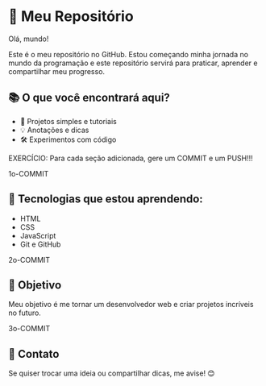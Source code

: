 # 🚀 Meu Repositório

Olá, mundo! 	

Este é o meu repositório no GitHub. Estou começando minha jornada no mundo da programação e este repositório servirá para praticar, aprender e compartilhar meu progresso.


## 📚 O que você encontrará aqui?

- 📝 Projetos simples e tutoriais
- 💡 Anotações e dicas
- 🛠️ Experimentos com código


EXERCÍCIO:
Para cada seção adicionada, gere um COMMIT e um PUSH!!!

1o-COMMIT
## 🌱 Tecnologias que estou aprendendo:

- HTML
- CSS
- JavaScript
- Git e GitHub

2o-COMMIT
## 🎯 Objetivo

Meu objetivo é me tornar um desenvolvedor web e criar projetos incríveis no futuro.

3o-COMMIT
## 💬 Contato

Se quiser trocar uma ideia ou compartilhar dicas, me avise! 😊
